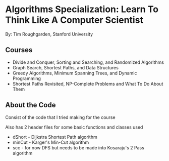 # Algorithms Specialization: Learn To Think Like A Computer Scientist
By: Tim Roughgarden, Stanford University

## Courses
- Divide and Conquer, Sorting and Searching, and Randomized Algorithms
- Graph Search, Shortest Paths, and Data Structures
- Greedy Algorithms, Minimum Spanning Trees, and Dynamic Programming
- Shortest Paths Revisited, NP-Complete Problems and What To Do About Them

## About the Code
Consist of the code that I tried making for the course

Also has 2 header files for some basic functions and classes used

- dShort	- Dijkstra Shortest Path algorithm
- minCut	- Karger's Min-Cut algorithm
- scc		- for now DFS but needs to be made into Kosaraju's 2 Pass algorithm

